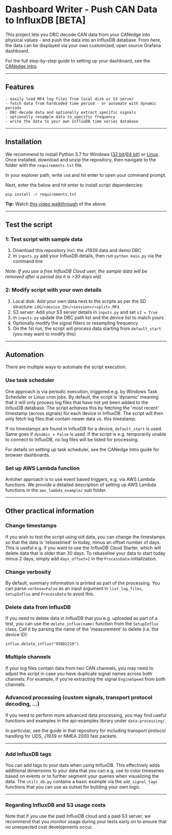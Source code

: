 # Dashboard Writer - Push CAN Data to InfluxDB [BETA]

This project lets you DBC decode CAN data from your CANedge into physical values - and push the data into an InfluxDB database. From here, the data can be displayed via your own customized, open source Grafana dashboard.

For the full step-by-step guide to setting up your dashboard, see the [CANedge intro](https://canlogger.csselectronics.com/canedge-getting-started/log-file-tools/browser-dashboards).

---

## Features
```
- easily load MF4 log files from local disk or S3 server
- fetch data from hardcoded time period - or automate with dynamic periods
- DBC-decode data and optionally extract specific signals
- optionally resample data to specific frequency
- write the data to your own InfluxDB time series database
```
---

## Installation
We recommend to install Python 3.7 for Windows ([32 bit](https://www.python.org/ftp/python/3.7.9/python-3.7.9.exe)/[64 bit](https://www.python.org/ftp/python/3.7.9/python-3.7.9-amd64.exe)) or [Linux](https://www.python.org/downloads/release/python-379/). Once installed, download and unzip the repository, then navigate to the folder with the `requirements.txt` file.

In your explorer path, write `cmd` and hit enter to open your command prompt.

Next, enter the below and hit enter to install script dependencies:
  
  ``pip install -r requirements.txt``
 
**Tip:** Watch [this video walkthrough](https://canlogger1000.csselectronics.com/img/dashboard-writer-get-started.mp4) of the above.


---
## Test the script

### 1: Test script with sample data
1. Download this repository incl. the J1939 data and demo DBC
2. In `inputs.py` add your InfluxDB details, then run `python main.py` via the command line

*Note: If you use a free InfluxDB Cloud user, the sample data will be removed after a period (as it is >30 days old).*

### 2: Modify script with your own details
1. Local disk: Add your own data next to the scripts as per the SD structure:
   `LOG/<device_ID>/<session>/<split>.MF4`
2. S3 server: Add your S3 server details in `inputs.py` and set `s3 = True`
3. In `inputs.py` update the DBC path list and the device list to match yours
4. Optionally modify the signal filters or resampling frequency
5. On the 1st run, the script will process data starting from `default_start` (you may want to modify this)

---

## Automation 
There are multiple ways to automate the script execution. 

### Use task scheduler
One approach is via periodic execution, triggered e.g. by Windows Task Scheduler or Linux cron jobs. By default, the script is 'dynamic' meaning that it will only process log files that have not yet been added to the InfluxDB database. The script achieves this by fetching the 'most recent' timestamp (across signals) for each device in InfluxDB. The script will then only fetch log files that contain newer data vs. this timestamp. 

If no timestamps are found in InfluxDB for a device, `default_start` is used. Same goes if `dynamic = False` is used. If the script is e.g. temporarily unable to connect to InfluxDB, no log files will be listed for processing.

For details on setting up task scheduler, see the CANedge Intro guide for browser dashboards.

### Set up AWS Lambda function
Antoher approach is to use event based triggers, e.g. via AWS Lambda functions. We provide a detailed description of setting up AWS Lambda functions in the `aws_lambda_example/` sub folder.  

---
## Other practical information

### Change timestamps 
If you wish to test the script using old data, you can change the timestamps so that the data is 'rebaselined' to today, minus an offset number of days. This is useful e.g. if you want to use the InfluxDB Cloud Starter, which will delete data that is older than 30 days. To rebaseline your data to start today minus 2 days, simply add `days_offset=2` in the `ProcessData` initialization. 

### Change verbosity
By default, summary information is printed as part of the processing. You can parse `verbose=False` as an input argument in `list_log_files`, `SetupInflux` and `ProcessData` to avoid this.

### Delete data from InfluxDB
If you need to delete data in InfluxDB that you e.g. uploaded as part of a test, you can use the `delete_influx(name)` function from the `SetupInflux` class. Call it by parsing the name of the 'measurement' to delete (i.e. the device ID):

``influx.delete_influx("958D2219")``

### Multiple channels
If your log files contain data from two CAN channels, you may need to adjust the script in case you have duplicate signal names across both channels. For example, if you're extracting the signal `EngineSpeed` from both channels. 

### Advanced processing (custom signals, transport protocol decoding, ...)
If you need to perform more advanced data processing, you may find useful functions and examples in the api-examples library under `data-processing/`.

In particular, see the guide in that repository for including transport protocol handling for UDS, J1939 or NMEA 2000 fast packets. 

---

### Add InfluxDB tags 
You can add tags to your data when using InfluxDB. This effectively adds additional dimensions to your data that you can e.g. use to color timeseries based on events or to further segment your queries when visualizing the data. The `utils_db.py` contains a basic example via the `add_signal_tags` functions that you can use as outset for building your own logic. 

---
### Regarding InfluxDB and S3 usage costs
Note that if you use the paid InfluxDB cloud and a paid S3 server, we recommend that you monitor usage during your tests early on to ensure that no unexpected cost developments occur.